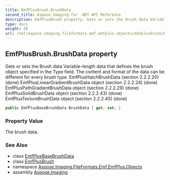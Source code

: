 ```yaml
---
title: EmfPlusBrush.BrushData
second_title: Aspose.Imaging for .NET API Reference
description: EmfPlusBrush property. Gets or sets the Brush data Variablelength data that defines the brush object specified in the Type field. The content and format of the data can be different for every brush type. EmfPlusHatchBrushData section 2.2.2.20 done EmfPlusLinearGradientBrushData object section 2.2.2.24 done EmfPlusPathGradientBrushData object section 2.2.2.29 done EmfPlusSolidBrushData object section 2.2.2.43 done EmfPlusTextureBrushData object section 2.2.2.45 done
type: docs
weight: 20
url: /net/aspose.imaging.fileformats.emf.emfplus.objects/emfplusbrush/brushdata/
---
```

## EmfPlusBrush.BrushData property

Gets or sets the Brush data Variable-length data that defines the brush object specified in the Type field. The content and format of the data can be different for every brush type. EmfPlusHatchBrushData (section 2.2.2.20) (done) EmfPlusLinearGradientBrushData object (section 2.2.2.24) (done) EmfPlusPathGradientBrushData object (section 2.2.2.29) (done) EmfPlusSolidBrushData object (section 2.2.2.43) (done) EmfPlusTextureBrushData object (section 2.2.2.45) (done)

```csharp
public EmfPlusBaseBrushData BrushData { get; set; }
```

### Property Value

The brush data.

### See Also

* class [EmfPlusBaseBrushData](../../emfplusbasebrushdata/)
* class [EmfPlusBrush](../)
* namespace [Aspose.Imaging.FileFormats.Emf.EmfPlus.Objects](../../emfplusbrush/)
* assembly [Aspose.Imaging](../../../)


